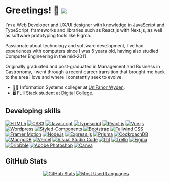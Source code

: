 # Greetings! 👋 <span>![](https://komarev.com/ghpvc/?username=amariliodeoliveira&color=2b1055&style=flat-square&label=Profile+Views)</span>

I'm a Web Developer and UX/UI designer with knowledge in JavaScript and TypeScript, frameworks and libraries such as React.js with Next.js, as well as software prototyping tools like Figma.

Passionate about technology and software development, I've had experiences with computers since I was 5 years old, having also studied Computer Engineering in the mid-2011.

Originally graduated and post-graduated in Management and Business in Gastronomy, I went through a recent career transition that brought me back to the area I love and where I constantly seek to evolve.

- 🧑‍🎓 Information Systems colleger at <a href="https://www.unifanor.edu.br/unifanor" target="_blank" rel="noopener noreferrer">UniFanor Wyden<a/>.
- 🖥️ Full Stack student at <a href="https://digitalcollege.com.br/" target="_blank" rel="noopener noreferrer">Digital College<a/>.

## Developing skills
<a href="https://developer.mozilla.org/en-US/docs/Web/HTML" target="_blank" rel="noopener noreferrer">![HTML5](https://img.shields.io/badge/HTML5-E34F26?style=for-the-badge&logo=html5&logoColor=white)</a>
<a href="https://developer.mozilla.org/en-US/docs/Web/CSS" target="_blank" rel="noopener noreferrer">![CSS3](https://img.shields.io/badge/CSS3-1572B6?style=for-the-badge&logo=css3&logoColor=white)</a>
<a href="https://developer.mozilla.org/en-US/docs/Web/JavaScript" target="_blank" rel="noopener noreferrer">![Javascript](https://img.shields.io/badge/JavaScript-F7DF1E?style=for-the-badge&logo=javascript&logoColor=black)</a>
<a href="https://www.typescriptlang.org/" target="_blank" rel="noopener noreferrer">![Typescript](https://img.shields.io/badge/TypeScript-007ACC?style=for-the-badge&logo=typescript&logoColor=white)</a>
<a href="https://react.dev/" target="_blank" rel="noopener noreferrer">![React.js](https://img.shields.io/badge/React-20232A?style=for-the-badge&logo=react&logoColor=61DAFB)</a>
<a href="https://vuejs.org/" target="_blank" rel="noopener noreferrer">![Vue.js](https://img.shields.io/badge/Vue.js-35495E?style=for-the-badge&logo=vue.js&logoColor=4FC08D)</a>
<a href="https://wordpress.org/" target="_blank" rel="noopener noreferrer">![Wordpress](https://img.shields.io/badge/Wordpress-21759B?style=for-the-badge&logo=wordpress&logoColor=white)</a>
<a href="https://styled-components.com/" target="_blank" rel="noopener noreferrer">![Styled-Components](https://img.shields.io/badge/styled--components-DB7093?style=for-the-badge&logo=styled-components&logoColor=white)</a>
<a href="https://getbootstrap.com/" target="_blank" rel="noopener noreferrer">![Bootstrap](https://img.shields.io/badge/Bootstrap-563D7C?style=for-the-badge&logo=bootstrap&logoColor=white)</a>
<a href="https://tailwindcss.com/" target="_blank" rel="noopener noreferrer">![Tailwind CSS](https://img.shields.io/badge/Tailwind_CSS-38B2AC?style=for-the-badge&logo=tailwind-css&logoColor=white)</a>
<a href="https://www.framer.com/motion/" target="_blank" rel="noopener noreferrer">![Framer Motion](https://img.shields.io/badge/Framer-black?style=for-the-badge&logo=framer&logoColor=blue)</a>
<a href="https://nodejs.org/en/about/" target="_blank" rel="noopener noreferrer">![Node.js](https://img.shields.io/badge/Node.js-43853D?style=for-the-badge&logo=node.js&logoColor=white)</a>
<a href="https://expressjs.com/" target="_blank" rel="noopener noreferrer">![Express.js](https://img.shields.io/badge/Express.js-404D59?style=for-the-badge)</a>
<a href="https://www.prisma.io/" target="_blank" rel="noopener noreferrer">![Prisma](https://img.shields.io/badge/Prisma-3982CE?style=for-the-badge&logo=Prisma&logoColor=white)</a>
<a href="https://www.cockroachlabs.com/" target="_blank" rel="noopener noreferrer">![CockroachDB](https://img.shields.io/badge/Cockroach%20Labs-6933FF?style=for-the-badge&logo=Cockroach%20Labs&logoColor=white)</a>
<a href="https://www.mongodb.com/" target="_blank" rel="noopener noreferrer">![MongoDB](https://img.shields.io/badge/MongoDB-4EA94B?style=for-the-badge&logo=mongodb&logoColor=white)</a>
<a href="https://vercel.com/" target="_blank" rel="noopener noreferrer">![Vercel](https://img.shields.io/badge/Vercel-000000?style=for-the-badge&logo=vercel&logoColor=white)</a>
<a href="https://code.visualstudio.com/" target="_blank" rel="noopener noreferrer">![Visual Studio Code](https://img.shields.io/badge/Visual_Studio_Code-0078D4?style=for-the-badge&logo=visual%20studio%20code&logoColor=white)</a>
<a href="https://git-scm.com/" target="_blank" rel="noopener noreferrer">![Git](https://img.shields.io/badge/GIT-E44C30?style=for-the-badge&logo=git&logoColor=white)</a>
<a href="https://trello.com/" target="_blank" rel="noopener noreferrer">![Trello](https://img.shields.io/badge/Trello-0052CC?style=for-the-badge&logo=trello&logoColor=white)</a>
<a href="https://www.figma.com/" target="_blank" rel="noopener noreferrer">![Figma](https://img.shields.io/badge/Figma-F24E1E?style=for-the-badge&logo=figma&logoColor=white)</a>
<a href="https://dribbble.com/" target="_blank" rel="noopener noreferrer">![Dribbble](https://img.shields.io/badge/Dribbble-EA4C89?style=for-the-badge&logo=dribbble&logoColor=white)</a>
<a href="https://www.adobe.com/br/products/photoshop.html" target="_blank" rel="noopener noreferrer">![Adobe Photoshop](https://img.shields.io/badge/Adobe%20Photoshop-31A8FF?style=for-the-badge&logo=Adobe%20Photoshop&logoColor=black)</a>
<a href="https://www.canva.com/" target="_blank" rel="noopener noreferrer">![Canva](https://img.shields.io/badge/Canva-%2300C4CC.svg?&style=for-the-badge&logo=Canva&logoColor=white)</a>

## GitHub Stats
<div align="center">

[![GitHub Stats](https://github-readme-stats.vercel.app/api?username=amariliodeoliveira&show_icons=true&bg_color=DEG,1c0522,2b1055&title_color=FFF&text_color=FFFFFF&icon_color=E9C46A&custom_title=All-time+Info&include_all_commits=true&count_private=true&hide_border=true&border_radius=0)](https://github.com/amariliodeoliveira) [![Most Used Languages](https://github-readme-stats.vercel.app/api/top-langs/?username=amariliodeoliveira&layout=compact&hide_border=true&border_radius=0&langs_count=7&bg_color=DEG,1c0522,2b1055&title_color=FFF&text_color=FFFFFF&icon_color=E9C46A)](https://github.com/amariliodeoliveira)

</div>
